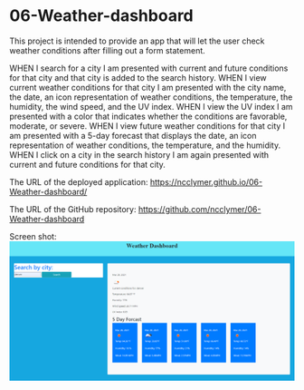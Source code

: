# 06-Weather-dashboard
This project is intended to provide an app that will let the user check weather conditions after filling out a form statement.

WHEN I search for a city I am presented with current and future conditions for that city and that city is added to the search history.
WHEN I view current weather conditions for that city I am presented with the city name, the date, an icon representation of weather conditions, the temperature, the humidity, the wind speed, and the UV index.
WHEN I view the UV index I am presented with a color that indicates whether the conditions are favorable, moderate, or severe.
WHEN I view future weather conditions for that city I am presented with a 5-day forecast that displays the date, an icon representation of weather conditions, the temperature, and the humidity.
WHEN I click on a city in the search history I am again presented with current and future conditions for that city.


The URL of the deployed application: https://ncclymer.github.io/06-Weather-dashboard/

The URL of the GitHub repository: https://github.com/ncclymer/06-Weather-dashboard

Screen shot: ![Porfolio Image](screenshot.png)

